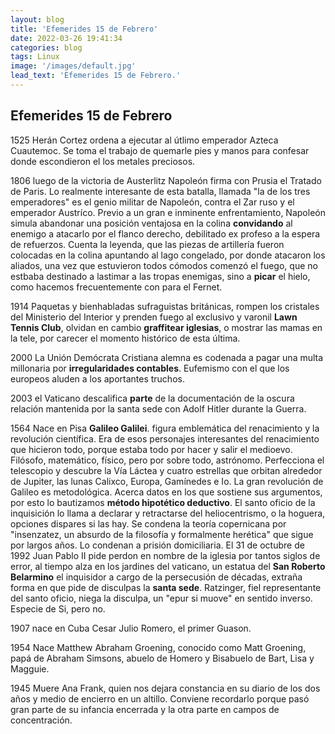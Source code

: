 ```yaml
---
layout: blog
title: 'Efemerides 15 de Febrero'
date: 2022-03-26 19:41:34
categories: blog
tags: Linux
image: '/images/default.jpg'
lead_text: 'Efemerides 15 de Febrero.'
---
```


## Efemerides 15 de Febrero

1525 Herán Cortez ordena a ejecutar al útlimo emperador Azteca Cuautemoc.  Se toma el trabajo de quemarle pies y manos para confesar donde escondieron el los metales preciosos.  

1806 luego de la victoria de Austerlitz Napoleón firma con Prusia el Tratado de Paris.  Lo realmente interesante de esta batalla, llamada "la de los tres  emperadores" es el genio militar de Napoleón, contra el Zar ruso y el emperador Austríco.  Previo a un gran e inminente enfrentamiento, Napoleón simula abandonar una posición ventajosa en la colina **convidando** al enemigo a atacarlo por el flanco derecho, debilitado ex profeso a la espera de refuerzos.  Cuenta la leyenda, que las piezas de artillería fueron colocadas en la colina apuntando al lago congelado, por donde atacaron los aliados, una vez que estuvieron todos cómodos comenzó el fuego, que no estbaba destinado a lastimar a las tropas enemigas, sino a **picar** el hielo, como hacemos frecuentemente con para el Fernet.  

1914 Paquetas y bienhabladas sufraguistas británicas, rompen los cristales del Ministerio del Interior y prenden fuego al exclusivo y varonil **Lawn Tennis Club**, olvidan en cambio **graffitear iglesias**, o mostrar las mamas en la tele, por carecer el momento histórico de esta última.

2000 La Unión Demócrata Cristiana alemna es codenada a pagar una multa millonaria por **irregularidades contables**.  Eufemismo con el que los europeos aluden a los aportantes truchos.

2003 el Vaticano descalifica **parte** de la documentación de la oscura relación mantenida por la santa sede con Adolf Hitler durante la Guerra.

1564 Nace en Pisa **Galileo Galilei**.  figura emblemática del renacimiento y la revolución científica.  Era de esos personajes interesantes del renacimiento que hicieron todo, porque estaba todo por hacer y salir el medioevo.  Filósofo, matemático, físico, pero por sobre todo, astrónomo.  Perfecciona el telescopio y descubre la Vía Láctea y cuatro estrellas que orbitan alrededor de Jupiter, las lunas Calixco, Europa, Gamínedes e Io. La gran revolución de Galileo es metodológica.  Acerca datos en los que sostiene sus argumentos, por esto lo bautizamos **método hipotético deductivo**.  El santo oficio de la inquisición lo llama a declarar y retractarse del heliocentrismo, o la hoguera, opciones dispares si las hay.  Se condena la teoría copernicana por "insenzatez, un absurdo de la filosofía y formalmente herética" que sigue por largos años.  Lo condenan a prisión domiciliaria.  El 31 de octubre de 1992 Juan Pablo II pide perdon en nombre de la iglesia por tantos siglos de error, al tiempo alza en los jardines del vaticano, un estatua del **San Roberto Belarmino** el inquisidor a cargo de la persecusión de décadas, extraña forma en que pide de disculpas la **santa sede**.  Ratzinger, fiel representante del santo oficio, niega la disculpa, un "epur si muove" en sentido inverso.  Especie de Si, pero no.

1907 nace en Cuba Cesar Julio Romero, el primer Guason.

1954 Nace Matthew Abraham Groening, conocido como Matt Groening, papá de Abraham Simsons, abuelo de Homero y Bisabuelo de Bart, Lisa y Magguie.

1945 Muere Ana Frank, quien nos dejara constancia en su diario de los dos años y medio de encierro en un altillo.  Conviene recordarlo porque pasó gran parte de su infancia encerrada y la otra parte en campos de concentración.


